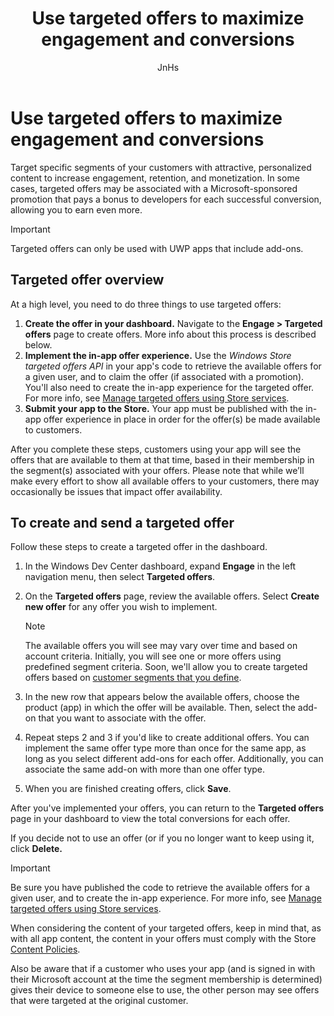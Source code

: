 ﻿---
author: JnHs
Description: Target specific segments of your customers with personalized content to increase engagement, retention, and monetization.
title: Use targeted offers to maximize engagement and conversions
ms.author: wdg-dev-content
ms.date: 07/17/2017
ms.topic: article
ms.prod: windows
ms.technology: uwp
keywords: windows 10, uwp, targeted offers, offers, notifications
---

# Use targeted offers to maximize engagement and conversions

Target specific segments of your customers with attractive, personalized content to increase engagement, retention, and monetization. In some cases, targeted offers may be associated with a Microsoft-sponsored promotion that pays a bonus to developers for each successful conversion, allowing you to earn even more.

> [!IMPORTANT]
> Targeted offers can only be used with UWP apps that include add-ons.

## Targeted offer overview

At a high level, you need to do three things to use targeted offers:

1. **Create the offer in your dashboard.** Navigate to the **Engage > Targeted offers** page to create offers. More info about this process is described below.
2. **Implement the in-app offer experience.** Use the *Windows Store targeted offers API* in your app's code to retrieve the available offers for a given user, and to claim the offer (if associated with a promotion). You'll also need to create the in-app experience for the targeted offer. For more info, see [Manage targeted offers using Store services](../monetize/manage-targeted-offers-using-windows-store-services.md).
3. **Submit your app to the Store.** Your app must be published with the in-app offer experience in place in order for the offer(s) be made available to customers.

After you complete these steps, customers using your app will see the offers that are available to them at that time, based in their membership in the segment(s) associated with your offers. Please note that while we’ll make every effort to show all available offers to your customers, there may occasionally be issues that impact offer availability.


## To create and send a targeted offer

Follow these steps to create a targeted offer in the dashboard. 

1.  In the Windows Dev Center dashboard, expand **Engage** in the left navigation menu, then select **Targeted offers**.
2.  On the **Targeted offers** page, review the available offers. Select **Create new offer** for any offer you wish to implement. 

    > [!NOTE]
    > The available offers you will see may vary over time and based on account criteria. Initially, you will see one or more offers using predefined segment criteria. Soon, we'll allow you to create targeted offers based on [customer segments that you define](create-customer-segments.md).

3.  In the new row that appears below the available offers, choose the product (app) in which the offer will be available. Then, select the add-on that you want to associate with the offer. 
4.  Repeat steps 2 and 3 if you'd like to create additional offers. You can implement the same offer type more than once for the same app, as long as you select different add-ons for each offer. Additionally, you can associate the same add-on with more than one offer type.
5.  When you are finished creating offers, click **Save**.

After you've implemented your offers, you can return to the **Targeted offers** page in your dashboard to view the total conversions for each offer. 

If you decide not to use an offer (or if you no longer want to keep using it, click **Delete.**

> [!IMPORTANT]
> Be sure you have published the code to retrieve the available offers for a given user, and to create the in-app experience. For more info, see [Manage targeted offers using Store services](../monetize/manage-targeted-offers-using-windows-store-services.md).
> 
> When considering the content of your targeted offers, keep in mind that, as with all app content, the content in your offers must comply with the Store [Content Policies](https://msdn.microsoft.com/library/windows/apps/dn764944.aspx#content_policies).
> 
> Also be aware that if a customer who uses your app (and is signed in with their Microsoft account at the time the segment membership is determined) gives their device to someone else to use, the other person may see offers that were targeted at the original customer. 


